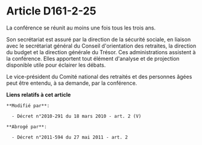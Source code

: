 # Article D161-2-25

La conférence se réunit au moins une fois tous les trois ans. 

Son secrétariat est assuré par la direction de la sécurité sociale, en liaison avec le secrétariat général du Conseil
d'orientation des retraites, la direction du budget et la        direction générale du Trésor. Ces administrations assistent
à la conférence. Elles apportent tout élément d'analyse et de projection disponible utile pour éclairer les débats. 

Le vice-président du Comité national des retraités et des personnes âgées peut être entendu, à sa demande, par la conférence.

**Liens relatifs à cet article**

	**Modifié par**:

	  - Décret n°2010-291 du 18 mars 2010 - art. 2 (V)

	**Abrogé par**:

	  - Décret n°2011-594 du 27 mai 2011 - art. 2
